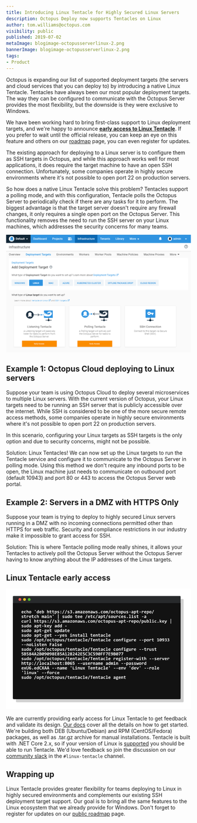 ```yaml
---
title: Introducing Linux Tentacle for Highly Secured Linux Servers
description: Octopus Deploy now supports Tentacles on Linux
author: tom.williams@octopus.com
visibility: public
published: 2019-07-02
metaImage: blogimage-octopusserverlinux-2.png
bannerImage: blogimage-octopusserverlinux-2.png
tags:
- Product
---
```


Octopus is expanding our list of supported deployment targets (the servers and cloud services that you can deploy to) by introducing a native Linux Tentacle. Tentacles have always been our most popular deployment targets. The way they can be configured to communicate with the Octopus Server provides the most flexibility, but the downside is they were exclusive to Windows.

We have been working hard to bring first-class support to Linux deployment targets, and we're happy to announce **[early access to Linux Tentacle](/blog/2019-07/tentacle-on-linux/index.md#linux-tentacle-early-access)**. If you prefer to wait until the official release, you can keep an eye on this feature and others on our [roadmap](https://octopus.com/company/roadmap) page, you can even register for updates.

The existing approach for deploying to a Linux server is to configure them as SSH targets in Octopus, and while this approach works well for most applications, it does require the target machine to have an open SSH connection. Unfortunately, some companies operate in highly secure environments where it's not possible to open port 22 on production servers.

So how does a native Linux Tentacle solve this problem? Tentacles support a polling mode, and with this configuration, Tentacle polls the Octopus Server to periodically check if there are any tasks for it to perform. The biggest advantage is that the target server doesn't require any firewall changes, it only requires a single open port on the Octopus Server. This functionality removes the need to run the SSH server on your Linux machines, which addresses the security concerns for many teams.

![Linux deployment targets page](linux-tentacle-early-access.png "width=600")

## Example 1: Octopus Cloud deploying to Linux servers

Suppose your team is using Octopus Cloud to deploy several microservices to multiple Linux servers. With the current version of Octopus, your Linux targets need to be running an SSH server that is publicly accessible over the internet. While SSH is considered to be one of the more secure remote access methods, some companies operate in highly secure environments where it's not possible to open port 22 on production servers.

In this scenario, configuring your Linux targets as SSH targets is the only option and due to security concerns, might not be possible.

Solution: Linux Tentacles! We can now set up the Linux targets to run the Tentacle service and configure it to communicate to the Octopus Server in polling mode. Using this method we don't require any inbound ports to be open, the Linux machine just needs to communicate on outbound port (default 10943) and port 80 or 443 to access the Octopus Server web portal.

## Example 2: Servers in a DMZ with HTTPS Only

Suppose your team is trying to deploy to highly secured Linux servers running in a DMZ with no incoming connections permitted other than HTTPS for web traffic. Security and compliance restrictions in our industry make it impossible to grant access for SSH.

Solution: This is where Tentacle polling mode really shines, it allows your Tentacles to actively poll the Octopus Server without the Octopus Server having to know anything about the IP addresses of the Linux targets.

## Linux Tentacle early access

![Octopus Linux Illustration](linux-tentacle.png)

We are currently providing early access for Linux Tentacle to get feedback and validate its design. [Our docs](https://octopus.com/docs/infrastructure/deployment-targets/linux/tentacle) cover all the details on how to get started.
We're building both DEB (Ubuntu/Debian) and RPM (CentOS/Fedora) packages, as well as .tar.gz archive for manual installations. Tentacle is built with .NET Core 2.x, so if your version of Linux is [supported](https://docs.microsoft.com/en-us/dotnet/core/linux-prerequisites?tabs=netcore2x) you should be able to run Tentacle.
We'd love feedback so join the discussion on our [community slack](https://octopus.com/slack) in the `#linux-tentacle` channel.

## Wrapping up

Linux Tentacle provides greater flexibility for teams deploying to Linux in highly secured environments and complements our existing SSH deployment target support. Our goal is to bring all the same features to the Linux ecosystem that we already provide for Windows.
Don't forget to register for updates on our [public roadmap](https://octopus.com/company/roadmap) page.
